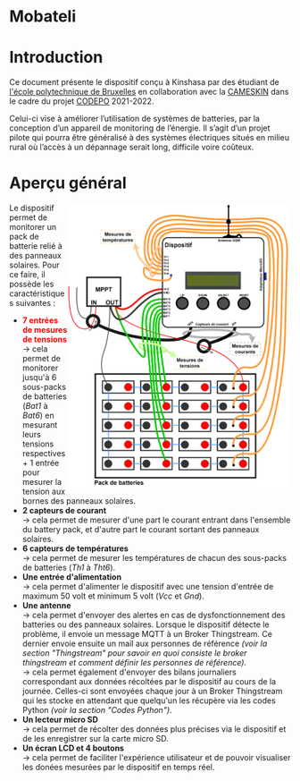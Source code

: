 # Mobateli
<h1> Introduction </h1>
<p> Ce document présente le dispositif conçu à Kinshasa par des étudiant de <a href="https://polytech.ulb.be/">l'école polytechnique de Bruxelles</a> en collaboration avec la <a href="https://www.cameskin.org/" target="_blank">CAMESKIN</a> dans le cadre du projet <a href="https://polytech.ulb.be/fr/international/cellule-de-cooperation-au-developpement" target="_blank">CODEPO</a> 2021-2022. </p>
<p> Celui-ci vise à améliorer l’utilisation de systèmes de batteries, par la conception d’un appareil de monitoring de l’énergie. Il s’agit d’un projet pilote qui pourra être généralisé à des systèmes électriques situés en milieu rural où l’accès à un dépannage serait long, difficile voire coûteux.

<h1> Aperçu général </h1>
<img src="CablageDispositifPackEntier.png" width="400" align="right">
Le dispositif permet de monitorer un pack de batterie relié à des panneaux solaires. Pour ce faire, il possède les caractéristiques suivantes :
<ul>
  <li> <b style="color:#FF0000">7 entrées de mesures de tensions</b>  <br>
    &#x2192; cela permet de monitorer jusqu'à 6 sous-packs de batteries (<i>Bat1</i> à <i>Bat6</i>) en mesurant leurs tensions respectives + 1 entrée pour mesurer la tension aux bornes des panneaux solaires.  </li>
  <li> <b>2 capteurs de courant </b> <br>
    &#x2192; cela permet de mesurer d'une part le courant entrant dans l'ensemble du battery pack, et d'autre part le courant sortant des panneaux solaires. </li>
  <li> <b>6 capteurs de températures </b> <br>
    &#x2192; cela permet de mesurer les températures de chacun des sous-packs de batteries (<i>Th1</i> à <i>Tht6</i>).
  </li>
  <li> <b>Une entrée d'alimentation</b> <br>
    &#x2192; cela permet d'alimenter le dispositif avec une tension d'entrée de maximum 50 volt et minimum 5 volt (<i>Vcc</i> et <i>Gnd</i>). 
  </li>
  <li> <b>Une antenne</b> <br>
    &#x2192; cela permet d'envoyer des alertes en cas de dysfonctionnement des batteries ou des panneaux solaires. Lorsque le dispositif détecte le  
    problème, il envoie un message MQTT à un Broker Thingstream. Ce dernier envoie ensuite un mail aux personnes de référence <i>(voir la section   
    "Thingstream" pour savoir en quoi consiste le broker thingstream et comment définir les personnes de référence).</i> <br>
    &#x2192; cela permet également d'envoyer des bilans journaliers correspondant aux données récoltées par le dispositif au cours de la journée.
    Celles-ci sont envoyées chaque jour à un Broker Thingstream qui les stocke en attendant que quelqu'un les récupère via les codes Python 
    <i>(voir la section "Codes Python")</i>.
  </li> 
  <li> <b>Un lecteur micro SD</b> <br>
    &#x2192; cela permet de récolter des données plus précises via le dispositif et de les enregistrer sur la carte micro SD. 
  </li>
  <li> <b>Un écran LCD et 4 boutons</b> <br>
    &#x2192; cela permet de faciliter l'expérience utilisateur et de pouvoir visualiser les donées mesurées par le dispositif en temps réel. 
  </li>
</ul>
